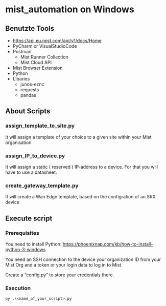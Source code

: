 # mist_automation on Windows

## Benutzte Tools
* https://api.eu.mist.com/api/v1/docs/Home
* PyCharm or VisualStudioCode
* Postman
  * Mist Runner Collection
  * Mist Cloud API
* Mist Browser Extension
* Python
 * Libaries
   * junos-eznc
   * requests
   * pandas

## About Scripts
### assign_template_to_site.py
It will assign a template of your choice to a given site within your Mist organisation

### assign_IP_to_device.py
It will assign a static ( reserved ) IP-address to a device.
For that you will have to use a datasheet.

### create_gateway_template.py
It will create a Wan Edge template, based on the configration of an SRX device

## Execute script
### Prerequisites
You need to install Python: https://phoenixnap.com/kb/how-to-install-python-3-windows

You need an SSH connection to the device your organization ID from your Mist Org and a token or your login data to log in to Mist.

Create a “config.py” to store your credentials there.

### Execution

```shell
py .\<name_of_your_script>.py
